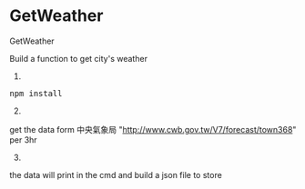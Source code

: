 # GetWeather
GetWeather


 

Build a function to get city's weather

1.

<pre>npm install</pre>

2.

get the data form  中央氣象局  "http://www.cwb.gov.tw/V7/forecast/town368" per 3hr 

3.

the data will print in the cmd and build a json file  to store 

